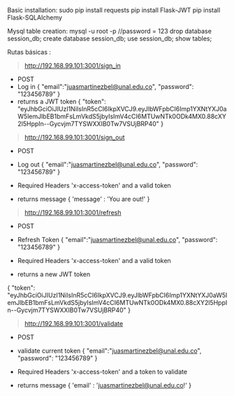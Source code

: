
Basic installation:
  sudo pip install requests
  pip install Flask-JWT
  pip install Flask-SQLAlchemy

Mysql table creation:
  mysql -u root -p
  //password = 123
  drop database session_db;
  create database session_db;
  use session_db;
  show tables;


Rutas básicas :

 >  http://192.168.99.101:3001/sign_in
 + POST
 + Log in
	{
		"email":"juasmartinezbel@unal.edu.co",
		"password": "123456789"
	}
  + returns a  JWT token
  { "token":              "eyJhbGciOiJIUzI1NiIsInR5cCI6IkpXVCJ9.eyJlbWFpbCI6Imp1YXNtYXJ0aW5lemJlbEB1bmFsLmVkdS5jbyIsImV4cCI6MTUwNTk0ODk4MX0.88cXY2l5HppIn--Gycvjm7TYSWXXIB0Tw7VSUjBRP40"
  }

  >  http://192.168.99.101:3001/sign_out
  + POST
  + Log out
 	{
 		"email":"juasmartinezbel@unal.edu.co",
 		"password": "123456789"
 	}

  + Required Headers 'x-access-token' and a valid token

  + returns message
  {
    'message' : 'You are out!'
  }

  >  http://192.168.99.101:3001/refresh
  + POST
  + Refresh Token
  {
    "email":"juasmartinezbel@unal.edu.co",
    "password": "123456789"
  }

  + Required Headers 'x-access-token' and a valid token

  + returns a  new JWT token

  { "token":              "eyJhbGciOiJIUzI1NiIsInR5cCI6IkpXVCJ9.eyJlbWFpbCI6Imp1YXNtYXJ0aW5lemJlbEB1bmFsLmVkdS5jbyIsImV4cCI6MTUwNTk0ODk4MX0.88cXY2l5HppIn--Gycvjm7TYSWXXIB0Tw7VSUjBRP40"
  }

  >  http://192.168.99.101:3001/validate
  + POST
  + validate current token
  {
    "email":"juasmartinezbel@unal.edu.co",
    "password": "123456789"
  }

  + Required Headers 'x-access-token' and a  token to validate

  + returns message
  {
    'email' : 'juasmartinezbel@unal.edu.co!'
  }

